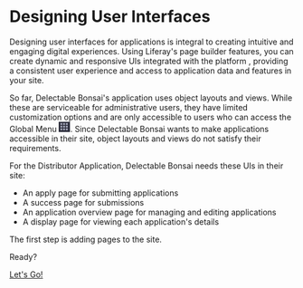 # Designing User Interfaces

Designing user interfaces for applications is integral to creating intuitive and engaging digital experiences. Using Liferay's page builder features, you can create dynamic and responsive UIs integrated with the platform <!--ALT: sites-->, providing a consistent user experience and access to application data and features in your site.

So far, Delectable Bonsai's application uses object layouts and views. While these are serviceable for administrative users, they have limited customization options and are only accessible to users who can access the Global Menu ![Global Menu](../images/icon-applications-menu.png). Since Delectable Bonsai wants to make applications accessible in their site, object layouts and views do not satisfy their requirements.

<!-- Transition -->

For the Distributor Application, Delectable Bonsai needs these UIs in their site:

* An apply page for submitting applications
* A success page for submissions
* An application overview page for managing and editing applications
* A display page for viewing each application's details

The first step is adding pages to the site.

Ready?

[Let's Go!](./designing-user-interfaces/adding-pages-for-distributor-application.md)
